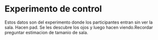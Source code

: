 # Experimento de control 

Estos datos son del experimento donde los participantes entran sin ver la sala. Hacen pad. Se les descubre los ojos y luego hacen viendo.Recordar preguntar estimacion de tamanio de sala.
